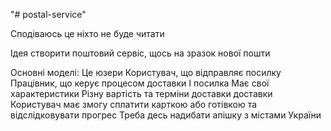"# postal-service" 

Сподіваюсь це ніхто не буде читати

Ідея створити поштовий сервіс, щось на зразок нової пошти

Основні моделі:
Це юзери
Користувач, що відправляє посилку
Працівник, що керує процесом доставки
І посилка 
Має свої характеристики
Різну вартість та терміни доставки доставки
Користувач має змогу сплатити карткою або готівкою та відслідковувати прогрес
Треба десь надибати апішку з містами України





